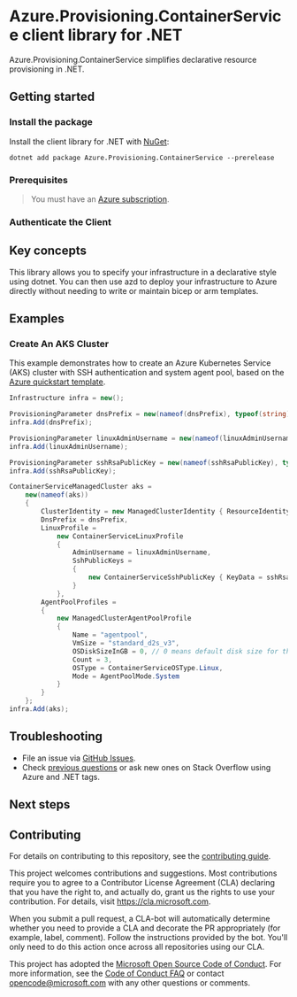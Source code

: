 # Azure.Provisioning.ContainerService client library for .NET

Azure.Provisioning.ContainerService simplifies declarative resource provisioning in .NET.

## Getting started

### Install the package

Install the client library for .NET with [NuGet](https://www.nuget.org/ ):

```dotnetcli
dotnet add package Azure.Provisioning.ContainerService --prerelease
```

### Prerequisites

> You must have an [Azure subscription](https://azure.microsoft.com/free/dotnet/).

### Authenticate the Client

## Key concepts

This library allows you to specify your infrastructure in a declarative style using dotnet.  You can then use azd to deploy your infrastructure to Azure directly without needing to write or maintain bicep or arm templates.

## Examples

### Create An AKS Cluster

This example demonstrates how to create an Azure Kubernetes Service (AKS) cluster with SSH authentication and system agent pool, based on the [Azure quickstart template](https://github.com/Azure/azure-quickstart-templates/blob/master/quickstarts/microsoft.kubernetes/aks/main.bicep).

```C# Snippet:ContainerServiceBasic
Infrastructure infra = new();

ProvisioningParameter dnsPrefix = new(nameof(dnsPrefix), typeof(string));
infra.Add(dnsPrefix);

ProvisioningParameter linuxAdminUsername = new(nameof(linuxAdminUsername), typeof(string));
infra.Add(linuxAdminUsername);

ProvisioningParameter sshRsaPublicKey = new(nameof(sshRsaPublicKey), typeof(string));
infra.Add(sshRsaPublicKey);

ContainerServiceManagedCluster aks =
    new(nameof(aks))
    {
        ClusterIdentity = new ManagedClusterIdentity { ResourceIdentityType = ManagedServiceIdentityType.SystemAssigned },
        DnsPrefix = dnsPrefix,
        LinuxProfile =
            new ContainerServiceLinuxProfile
            {
                AdminUsername = linuxAdminUsername,
                SshPublicKeys =
                {
                    new ContainerServiceSshPublicKey { KeyData = sshRsaPublicKey }
                }
            },
        AgentPoolProfiles =
        {
            new ManagedClusterAgentPoolProfile
            {
                Name = "agentpool",
                VmSize = "standard_d2s_v3",
                OSDiskSizeInGB = 0, // 0 means default disk size for that agent
                Count = 3,
                OSType = ContainerServiceOSType.Linux,
                Mode = AgentPoolMode.System
            }
        }
    };
infra.Add(aks);
```

## Troubleshooting

-   File an issue via [GitHub Issues](https://github.com/Azure/azure-sdk-for-net/issues).
-   Check [previous questions](https://stackoverflow.com/questions/tagged/azure+.net) or ask new ones on Stack Overflow using Azure and .NET tags.

## Next steps

## Contributing

For details on contributing to this repository, see the [contributing
guide][cg].

This project welcomes contributions and suggestions. Most contributions
require you to agree to a Contributor License Agreement (CLA) declaring
that you have the right to, and actually do, grant us the rights to use
your contribution. For details, visit <https://cla.microsoft.com>.

When you submit a pull request, a CLA-bot will automatically determine
whether you need to provide a CLA and decorate the PR appropriately
(for example, label, comment). Follow the instructions provided by the
bot. You'll only need to do this action once across all repositories
using our CLA.

This project has adopted the [Microsoft Open Source Code of Conduct][coc]. For
more information, see the [Code of Conduct FAQ][coc_faq] or contact
<opencode@microsoft.com> with any other questions or comments.

<!-- LINKS -->
[cg]: https://github.com/Azure/azure-sdk-for-net/blob/main/sdk/resourcemanager/Azure.ResourceManager/docs/CONTRIBUTING.md
[coc]: https://opensource.microsoft.com/codeofconduct/
[coc_faq]: https://opensource.microsoft.com/codeofconduct/faq/
